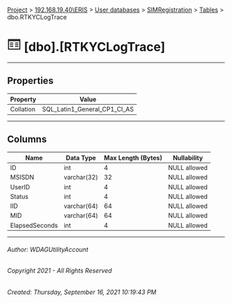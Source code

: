 #### 

[Project](../../../../index.md) > [192.168.19.40\\ERIS](../../../index.md) > [User databases](../../index.md) > [SIMRegistration](../index.md) > [Tables](Tables.md) > dbo.RTKYCLogTrace

# ![Tables](../../../../Images/Table32.png) [dbo].[RTKYCLogTrace]

---

## <a name="#properties"></a>Properties

| Property | Value |
|---|---|
| Collation | SQL_Latin1_General_CP1_CI_AS |


---

## <a name="#columns"></a>Columns

| Name | Data Type | Max Length (Bytes) | Nullability |
|---|---|---|---|
| ID | int | 4 | NULL allowed |
| MSISDN | varchar(32) | 32 | NULL allowed |
| UserID | int | 4 | NULL allowed |
| Status | int | 4 | NULL allowed |
| IID | varchar(64) | 64 | NULL allowed |
| MID | varchar(64) | 64 | NULL allowed |
| ElapsedSeconds | int | 4 | NULL allowed |


---

###### Author:  WDAGUtilityAccount

###### Copyright 2021 - All Rights Reserved

###### Created: Thursday, September 16, 2021 10:19:43 PM

